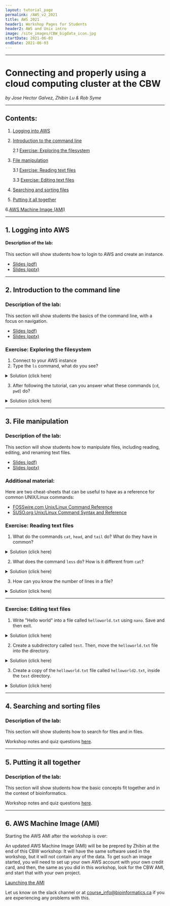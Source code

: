 ```yaml
---
layout: tutorial_page
permalink: /AWS_v2_2021
title: AWS 2021
header1: Workshop Pages for Students
header2: AWS and Unix intro
image: /site_images/CBW_bigdata_icon.jpg
startDate: 2021-06-03
endDate: 2021-06-03
---
```


-----------------------

# Connecting and properly using a cloud computing cluster at the CBW

*by Jose Hector Galvez, Zhibin Lu & Rob Syme*

---

## Contents:

1. [Logging into AWS ](#aws_login)


2. [Introduction to the command line](#command_line_intro)

    2.1 [Exercise: Exploring the filesystem](#filesystem_exploration)

3. [File manipulation](#file_manip)

    3.1 [Exercise: Reading text files](#read_files)

    3.3 [Exercise: Editing text files](#edit_file)

4. [Searching and sorting files](#search_sort)

5. [Putting it all together](#conclusion)

6.[AWS Machine Image (AMI)](#ami)

-----------------------

<a name="aws_login"></a>
## 1. Logging into AWS

#### Description of the lab:
This section will show students how to login to AWS and create an instance.

- [Slides (pdf)](https://drive.google.com/file/d/1Vf1uiJPpY8025pJjsWNFvgK-ImqkGmVE/view?usp=sharing)
- [Slides (pptx)](https://drive.google.com/file/d/1Vf1uiJPpY8025pJjsWNFvgK-ImqkGmVE/view?usp=sharing)

-----------------------
<a name="command_line_intro"></a>
## 2. Introduction to the command line

### Description of the lab:
This section will show students the basics of the command line, with a focus on navigation.

- [Slides (pdf)](https://drive.google.com/file/d/1gTOzpP_VUjR7vIPidLWABps9jh5mYvA0/view?usp=sharing)
- [Slides (pptx)](https://docs.google.com/presentation/d/1gBJX2TmG8YpbWWf1-J7IniKfHv_TDIS4/edit?usp=sharing&ouid=114211675675236204132&rtpof=true&sd=true)

<a name="filesystem_exploration"></a>
### Exercise: Exploring the filesystem

1. Connect to your AWS instance
2. Type the `ls` command, what do you see?

<details>
  <summary>
Solution (click here)
  </summary>


```
$ ls
CourseData  R  cvmfs_cache  workspace
```


The `ls` command lists the contents of a working directory.

</details>

3. After following the tutorial, can you answer what these commands (`cd`, `pwd`) do?

<details>
  <summary>
Solution (click here)
  </summary>


The `cd` command is used to *change directories*. Without arguments, it will move to the home directory (`~`)

The `pwd` command shows the absolute *path to the working directory*.


</details>


-----------------------
<a name="file_manip"></a>
## 3. File manipulation

### Description of the lab:
This section will show students how to manipulate files, including reading, editing, and renaming text files.

- [Slides (pdf)](https://drive.google.com/file/d/1gYHurIPaOlmxZMtVXDqjDW8L-jZfFzr6/view?usp=sharing)
- [Slides (pptx)](https://docs.google.com/presentation/d/1gVEoeMVD_aphZk6jIGZSy4tg4OsvOAdJ/edit?usp=sharing&ouid=114211675675236204132&rtpof=true&sd=true)


### Additional material:
Here are two cheat-sheets that can be useful to have as a reference for common UNIX/Linux commands:

- [FOSSwire.com Unix/Linux Command Reference](https://files.fosswire.com/2007/08/fwunixref.pdf)
- [SUSO.org Unix/Linux Command Syntax and Reference](https://i.redd.it/6s2q64ticje51.png)

<a name="read_files"></a>
### Exercise: Reading text files

1. What do the commands `cat`, `head`, and `tail` do? What do they have in common?

<details>
  <summary>
Solution (click here)
  </summary>


All three of these commands ouptut the contents of a text file to *standard out*:


- `cat` outputs the *full* contents of the file
- `head` outputs the *first* 10 lines of a file
- `tail` outputs the *last* 10 lines of a file


</details>

2. What does the command `less` do? How is it different from `cat`?

<details>
  <summary>
Solution (click here)
  </summary>

`less` opens a text file for viewing. Unlike `cat`, it will display it in a separate file viewer.

</details>


3. How can you know the number of lines in a file?

<details>
  <summary>
Solution (click here)
  </summary>

The command `wc -l` will display the number of lines in a file.

`wc` (word count) displays the number of words, lines, and bytes in a file. The `-l` option, limits the output to lines.

</details>

---
<a name="edit_files"></a>
### Exercise: Editing text files

1. Write "Hello world" into a file called `helloworld.txt` using `nano`. Save and then exit.

<details>
  <summary>
Solution (click here)
  </summary>


First, use the `nano` command to open a file called `helloworld.txt`


```
$ nano helloworld.txt

```

Inside the nano editor, write "Hello world" and then use the `^O` option to write the changes and then `^X` to exit.


</details>


2. Create a subdirectory called `test`. Then, move the `helloworld.txt` file into the directory.

<details>
  <summary>
Solution (click here)
  </summary>


First, use the command `mkdir` to create this new directory. Then, use `mv` to move `helloworld.txt` into this directory.


```
$ mkdir test
$ mv helloworld.txt test/

```


</details>


3. Create a copy of the `helloworld.txt` file called `helloworld2.txt`, inside the `test` directory.

<details>
  <summary>
Solution (click here)
  </summary>


First, change the working directory using `cd`, then use the `cp` command to create the copy.


```
$ cd test
$ cp helloworld.txt helloworld2.txt

```


</details>


-----------------------
<a name="search_sort"></a>
## 4. Searching and sorting files

### Description of the lab:
This section will show students how to search for files and in files.

Workshop notes and quiz questions [here](/AWS_2021/module_4.html).

-----------------------
<a name="conclusion"></a>
## 5. Putting it all together

### Description of the lab:
This section will show students how the basic concepts fit together and in the context of bioinformatics.

Workshop notes and quiz questions [here](/AWS_2021/module_5.html).

-----------------------
<a name="ami"></a>
## 6. AWS Machine Image (AMI)

Starting the AWS AMI after the workshop is over:

An updated AWS Machine Image (AMI) will be be prepred by Zhibin at the end of this CBW workshop: It will have the same software used in the workshop, but it will not contain any of the data. To get such an image started, you will need to set up your own AWS account with your own credit card, and then, the same as you did in this workshop, look for the CBW<new time stamp> AMI, and start that with your own project.

[Launching the AMI](https://bioinformatics-ca.github.io/bioinformatics_for_cancer_genomics_AMI_2015/)

 Let us know on the slack channel or at course_info@bioinformatics.ca if you are experiencing any problems with this.
